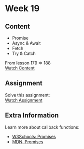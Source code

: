 # Week 19

## Content

- Promise  
- Async & Await  
- Fetch  
- Try & Catch  

From lesson 179 ⇒ 188  
[Watch Content](https://www.youtube.com/watch?v=GM6dQBmc-Xg&list=PLDoPjvoNmBAx3kiplQR_oeDqLDBUDYwVv)

## Assignment

Solve this assignment:  
[Watch Assignment](https://youtu.be/uCKCSO8vkiU)

## Extra Information

Learn more about callback functions:  
- [W3Schools: Promises](https://www.w3schools.com/js/js_promise.asp)  
- [MDN: Promises](https://developer.mozilla.org/en-US/docs/Web/JavaScript/Reference/Global_Objects/Promise)

